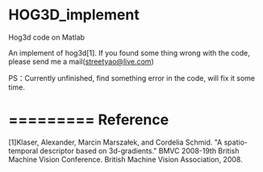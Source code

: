 # HOG3D_implement
Hog3d code on Matlab

An implement of hog3d[1]. If you found some thing wrong with the code, please send me a mail(streetyao@live.com)

PS：Currently unfinished, find something error in the code, will fix it some time. 

=========
Reference
=========
[1]Klaser, Alexander, Marcin Marszałek, and Cordelia Schmid. "A spatio-temporal descriptor based on 3d-gradients." BMVC 2008-19th British Machine Vision Conference. British Machine Vision Association, 2008.

